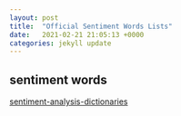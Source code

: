 ```yaml
---
layout: post
title:  "Official Sentiment Words Lists"
date:   2021-02-21 21:05:13 +0000
categories: jekyll update
---
```

## sentiment words

[sentiment-analysis-dictionaries][jekyll-docs]

[jekyll-docs]: https://stackoverflow.com/questions/4188706/sentiment-analysis-dictionaries
